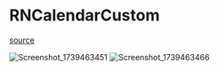# RNCalendarCustom

[source](https://www.youtube.com/watch?v=CuM9Z6jebW4)

![Screenshot_1739463451](https://github.com/user-attachments/assets/64d064df-c3d7-4854-ba16-91a5b7305f9f)
![Screenshot_1739463466](https://github.com/user-attachments/assets/9a5b9f6e-14b1-40f8-8d51-416760d9acc0)
